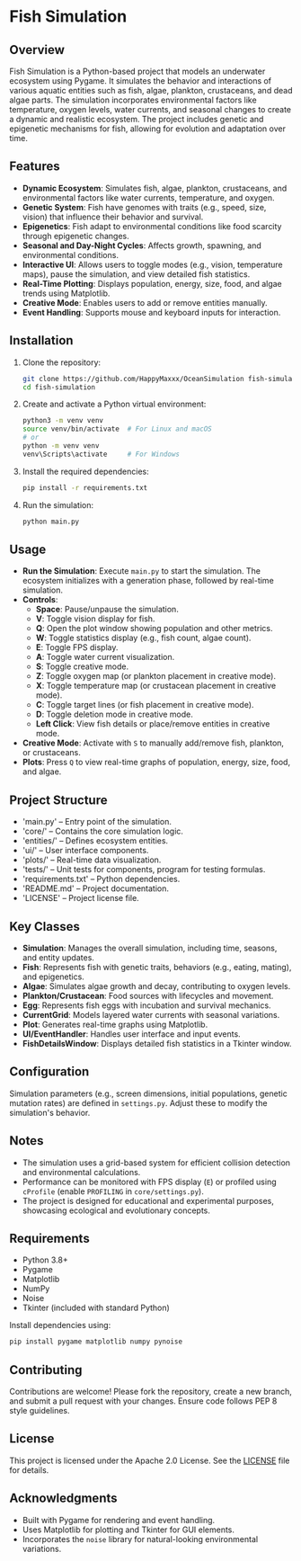 # Fish Simulation

## Overview
Fish Simulation is a Python-based project that models an underwater ecosystem using Pygame. It simulates the behavior and interactions of various aquatic entities such as fish, algae, plankton, crustaceans, and dead algae parts. The simulation incorporates environmental factors like temperature, oxygen levels, water currents, and seasonal changes to create a dynamic and realistic ecosystem. The project includes genetic and epigenetic mechanisms for fish, allowing for evolution and adaptation over time.

## Features
- **Dynamic Ecosystem**: Simulates fish, algae, plankton, crustaceans, and environmental factors like water currents, temperature, and oxygen.
- **Genetic System**: Fish have genomes with traits (e.g., speed, size, vision) that influence their behavior and survival.
- **Epigenetics**: Fish adapt to environmental conditions like food scarcity through epigenetic changes.
- **Seasonal and Day-Night Cycles**: Affects growth, spawning, and environmental conditions.
- **Interactive UI**: Allows users to toggle modes (e.g., vision, temperature maps), pause the simulation, and view detailed fish statistics.
- **Real-Time Plotting**: Displays population, energy, size, food, and algae trends using Matplotlib.
- **Creative Mode**: Enables users to add or remove entities manually.
- **Event Handling**: Supports mouse and keyboard inputs for interaction.

## Installation
1. Clone the repository:
   ```bash
   git clone https://github.com/HappyMaxxx/OceanSimulation fish-simulation
   cd fish-simulation
   ```
2. Create and activate a Python virtual environment:  
   ```bash
   python3 -m venv venv
   source venv/bin/activate  # For Linux and macOS
   # or
   python -m venv venv
   venv\Scripts\activate     # For Windows
   ```
3. Install the required dependencies:
   ```bash
   pip install -r requirements.txt
   ```
4. Run the simulation:
   ```bash
   python main.py
   ```

## Usage
- **Run the Simulation**: Execute `main.py` to start the simulation. The ecosystem initializes with a generation phase, followed by real-time simulation.
- **Controls**:
  - **Space**: Pause/unpause the simulation.
  - **V**: Toggle vision display for fish.
  - **Q**: Open the plot window showing population and other metrics.
  - **W**: Toggle statistics display (e.g., fish count, algae count).
  - **E**: Toggle FPS display.
  - **A**: Toggle water current visualization.
  - **S**: Toggle creative mode.
  - **Z**: Toggle oxygen map (or plankton placement in creative mode).
  - **X**: Toggle temperature map (or crustacean placement in creative mode).
  - **C**: Toggle target lines (or fish placement in creative mode).
  - **D**: Toggle deletion mode in creative mode.
  - **Left Click**: View fish details or place/remove entities in creative mode.
- **Creative Mode**: Activate with `S` to manually add/remove fish, plankton, or crustaceans.
- **Plots**: Press `Q` to view real-time graphs of population, energy, size, food, and algae.

## Project Structure
- 'main.py' – Entry point of the simulation.
- 'core/' – Contains the core simulation logic.
- 'entities/' – Defines ecosystem entities.
- 'ui/' – User interface components.
- 'plots/' – Real-time data visualization.
- 'tests/' – Unit tests for components, program for testing formulas.
- 'requirements.txt' – Python dependencies.
- 'README.md' – Project documentation.
- 'LICENSE' – Project license file.

## Key Classes
- **Simulation**: Manages the overall simulation, including time, seasons, and entity updates.
- **Fish**: Represents fish with genetic traits, behaviors (e.g., eating, mating), and epigenetics.
- **Algae**: Simulates algae growth and decay, contributing to oxygen levels.
- **Plankton/Crustacean**: Food sources with lifecycles and movement.
- **Egg**: Represents fish eggs with incubation and survival mechanics.
- **CurrentGrid**: Models layered water currents with seasonal variations.
- **Plot**: Generates real-time graphs using Matplotlib.
- **UI/EventHandler**: Handles user interface and input events.
- **FishDetailsWindow**: Displays detailed fish statistics in a Tkinter window.

## Configuration
Simulation parameters (e.g., screen dimensions, initial populations, genetic mutation rates) are defined in `settings.py`. Adjust these to modify the simulation's behavior.

## Notes
- The simulation uses a grid-based system for efficient collision detection and environmental calculations.
- Performance can be monitored with FPS display (`E`) or profiled using `cProfile` (enable `PROFILING` in `core/settings.py`).
- The project is designed for educational and experimental purposes, showcasing ecological and evolutionary concepts.

## Requirements
- Python 3.8+
- Pygame
- Matplotlib
- NumPy
- Noise
- Tkinter (included with standard Python)

Install dependencies using:
```bash
pip install pygame matplotlib numpy pynoise
```

## Contributing
Contributions are welcome! Please fork the repository, create a new branch, and submit a pull request with your changes. Ensure code follows PEP 8 style guidelines.

## License
This project is licensed under the Apache 2.0 License. See the [LICENSE](LICENSE) file for details.

## Acknowledgments
- Built with Pygame for rendering and event handling.
- Uses Matplotlib for plotting and Tkinter for GUI elements.
- Incorporates the `noise` library for natural-looking environmental variations.